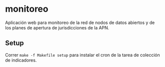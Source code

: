 # monitoreo
Aplicación web para monitoreo de la red de nodos de datos abiertos y de los planes de apertura de jurisdicciones de la APN.


## Setup
Correr `make -f Makefile setup` para instalar el cron de la tarea de colección de indicadores.
